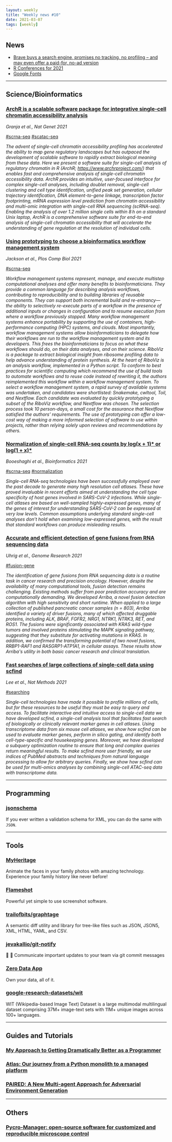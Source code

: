 ```yaml
---
layout: weekly
title: "Weekly news #10"
date: 2021-03-07
tags: [weekly]
---
```


## <i class="fas fa-bullhorn"></i> News

* [Brave buys a search engine, promises no tracking, no profiling – and may even offer a paid-for, no-ad version](https://www.theregister.com/2021/03/03/brave_buys_a_search_engine)
* [R Conferences for 2021](https://rviews.rstudio.com/2021/03/03/2021-r-conferences/)
* [Google Fonts](https://fonts.google.com/icons)

---

## <i class="fas fa-dna"></i> Science/Bioinformatics

### [ArchR is a scalable software package for integrative single-cell chromatin accessibility analysis](https://www.nature.com/articles/s41588-021-00790-6)

_Granja et al., Nat Genet 2021_

<a href="#" class="badge badge-primary">#scrna-seq</a>
<a href="#" class="badge badge-primary">#scatac-seq</a>

_The advent of single-cell chromatin accessibility profiling has accelerated the ability to map gene regulatory landscapes but has outpaced the development of scalable software to rapidly extract biological meaning from these data. Here we present a software suite for single-cell analysis of regulatory chromatin in R (ArchR; https://www.archrproject.com/) that enables fast and comprehensive analysis of single-cell chromatin accessibility data. ArchR provides an intuitive, user-focused interface for complex single-cell analyses, including doublet removal, single-cell clustering and cell type identification, unified peak set generation, cellular trajectory identification, DNA element-to-gene linkage, transcription factor footprinting, mRNA expression level prediction from chromatin accessibility and multi-omic integration with single-cell RNA sequencing (scRNA-seq). Enabling the analysis of over 1.2 million single cells within 8 h on a standard Unix laptop, ArchR is a comprehensive software suite for end-to-end analysis of single-cell chromatin accessibility that will accelerate the understanding of gene regulation at the resolution of individual cells._

### [Using prototyping to choose a bioinformatics workflow management system](https://journals.plos.org/ploscompbiol/article?id=10.1371%2Fjournal.pcbi.1008622)

_Jackson et al., Plos Comp Biol 2021_

<a href="#" class="badge badge-primary">#scrna-seq</a>

_Workflow management systems represent, manage, and execute multistep computational analyses and offer many benefits to bioinformaticians. They provide a common language for describing analysis workflows, contributing to reproducibility and to building libraries of reusable components. They can support both incremental build and re-entrancy—the ability to selectively re-execute parts of a workflow in the presence of additional inputs or changes in configuration and to resume execution from where a workflow previously stopped. Many workflow management systems enhance portability by supporting the use of containers, high-performance computing (HPC) systems, and clouds. Most importantly, workflow management systems allow bioinformaticians to delegate how their workflows are run to the workflow management system and its developers. This frees the bioinformaticians to focus on what these workflows should do, on their data analyses, and on their science. RiboViz is a package to extract biological insight from ribosome profiling data to help advance understanding of protein synthesis. At the heart of RiboViz is an analysis workflow, implemented in a Python script. To conform to best practices for scientific computing which recommend the use of build tools to automate workflows and to reuse code instead of rewriting it, the authors reimplemented this workflow within a workflow management system. To select a workflow management system, a rapid survey of available systems was undertaken, and candidates were shortlisted: Snakemake, cwltool, Toil, and Nextflow. Each candidate was evaluated by quickly prototyping a subset of the RiboViz workflow, and Nextflow was chosen. The selection process took 10 person-days, a small cost for the assurance that Nextflow satisfied the authors’ requirements. The use of prototyping can offer a low-cost way of making a more informed selection of software to use within projects, rather than relying solely upon reviews and recommendations by others._

### [Normalization of single-cell RNA-seq counts by log(x + 1)* or log(1 + x)*](https://academic.oup.com/bioinformatics/advance-article/doi/10.1093/bioinformatics/btab085/6155989)

_Booeshaghi et al., Bioinformatics 2021_

<a href="#" class="badge badge-primary">#scrna-seq</a>
<a href="#" class="badge badge-primary">#normalization</a>

_Single-cell RNA-seq technologies have been successfully employed over the past decade to generate many high resolution cell atlases. These have proved invaluable in recent efforts aimed at understanding the cell type specificity of host genes involved in SARS-CoV-2 infections. While single-cell atlases are based on well-sampled highly-expressed genes, many of the genes of interest for understanding SARS-CoV-2 can be expressed at very low levels. Common assumptions underlying standard single-cell analyses don’t hold when examining low-expressed genes, with the result that standard workflows can produce misleading results._

### [Accurate and efficient detection of gene fusions from RNA sequencing data](https://genome.cshlp.org/content/31/3/448.full)

_Uhrig et al., Genome Research 2021_

<a href="#" class="badge badge-primary">#fusion-gene</a>

_The identification of gene fusions from RNA sequencing data is a routine task in cancer research and precision oncology. However, despite the availability of many computational tools, fusion detection remains challenging. Existing methods suffer from poor prediction accuracy and are computationally demanding. We developed Arriba, a novel fusion detection algorithm with high sensitivity and short runtime. When applied to a large collection of published pancreatic cancer samples (n = 803), Arriba identified a variety of driver fusions, many of which affected druggable proteins, including ALK, BRAF, FGFR2, NRG1, NTRK1, NTRK3, RET, and ROS1. The fusions were significantly associated with KRAS wild-type tumors and involved proteins stimulating the MAPK signaling pathway, suggesting that they substitute for activating mutations in KRAS. In addition, we confirmed the transforming potential of two novel fusions, RRBP1-RAF1 and RASGRP1-ATP1A1, in cellular assays. These results show Arriba's utility in both basic cancer research and clinical translation._

### [Fast searches of large collections of single-cell data using scfind](https://www.nature.com/articles/s41592-021-01076-9)

_Lee et al., Nat Methods 2021_

<a href="#" class="badge badge-primary">#searching</a>

_Single-cell technologies have made it possible to profile millions of cells, but for these resources to be useful they must be easy to query and access. To facilitate interactive and intuitive access to single-cell data we have developed scfind, a single-cell analysis tool that facilitates fast search of biologically or clinically relevant marker genes in cell atlases. Using transcriptome data from six mouse cell atlases, we show how scfind can be used to evaluate marker genes, perform in silico gating, and identify both cell-type-specific and housekeeping genes. Moreover, we have developed a subquery optimization routine to ensure that long and complex queries return meaningful results. To make scfind more user friendly, we use indices of PubMed abstracts and techniques from natural language processing to allow for arbitrary queries. Finally, we show how scfind can be used for multi-omics analyses by combining single-cell ATAC-seq data with transcriptome data._

---

## <i class="far fa-keyboard"></i> Programming

### [jsonschema](https://rseng.github.io/rseng/software/jsonschema)

If you ever written a validation schema for XML, you can do the same with `JSON`.

---

## <i class="fas fa-toolbox"></i> Tools

### [MyHeritage](https://www.myheritage.com/)

Animate the faces in your family photos with amazing technology. Experience your family history like never before!

### [Flameshot](https://flameshot.org/)

Powerful yet simple to use screenshot software.

### [trailofbits/graphtage](https://github.com/trailofbits/graphtage)

A semantic diff utility and library for tree-like files such as JSON, JSON5, XML, HTML, YAML, and CSV.

### [jevakallio/git-notify](https://github.com/jevakallio/git-notify)

🙉 📣 Communicate important updates to your team via git commit messages

### [Zero Data App](https://0data.app/)

Own your data, all of it.

### [google-research-datasets/wit](https://github.com/google-research-datasets/wit)

WIT (Wikipedia-based Image Text) Dataset is a large multimodal multilingual dataset comprising 37M+ image-text sets with 11M+ unique images across 100+ languages.

---

## <i class="fas fa-graduation-cap"></i> Guides and Tutorials

### [My Approach to Getting Dramatically Better as a Programmer](https://malisper.me/my-approach-to-getting-dramatically-better-as-a-programmer/)

### [Atlas: Our journey from a Python monolith to a managed platform](https://dropbox.tech/infrastructure/atlas--our-journey-from-a-python-monolith-to-a-managed-platform)

### [PAIRED: A New Multi-agent Approach for Adversarial Environment Generation](https://ai.googleblog.com/2021/03/paired-new-multi-agent-approach-for.html)

---

## <i class="fas fa-rss"></i> Others

### [Pycro-Manager: open-source software for customized and reproducible microscope control](https://www.nature.com/articles/s41592-021-01087-6)
